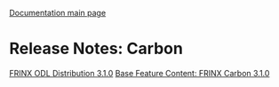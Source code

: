 [Documentation main page](https://frinxio.github.io/Frinx-docs/)
  
# Release Notes: Carbon

[FRINX ODL Distribution 3.1.0](frinx-odl-distribution-3-1-0.md) [Base Feature Content: FRINX Carbon 3.1.0](frinx-odl-base-feature-content-rel-3-1-0.md)  
